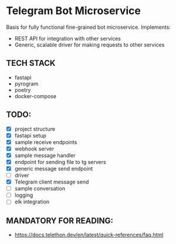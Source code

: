 # Telegram Bot Microservice
Basis for fully functional fine-grained bot microservice. Implements:
- REST API for integration with other services
- Generic, scalable driver for making requests to other services

## TECH STACK
- fastapi
- pyrogram
- poetry
- docker-compose

## TODO:
- [x] project structure
- [x] fastapi setup
- [x] sample receive endpoints
- [x] webhook server
- [x] sample message handler
- [x] endpoint for sending file to tg servers
- [x] generic message send endpoint
- [ ] driver
- [x] Telegram client message send
- [ ] sample conversation
- [ ] logging
- [ ] elk integration

## MANDATORY FOR READING:
- https://docs.telethon.dev/en/latest/quick-references/faq.html

